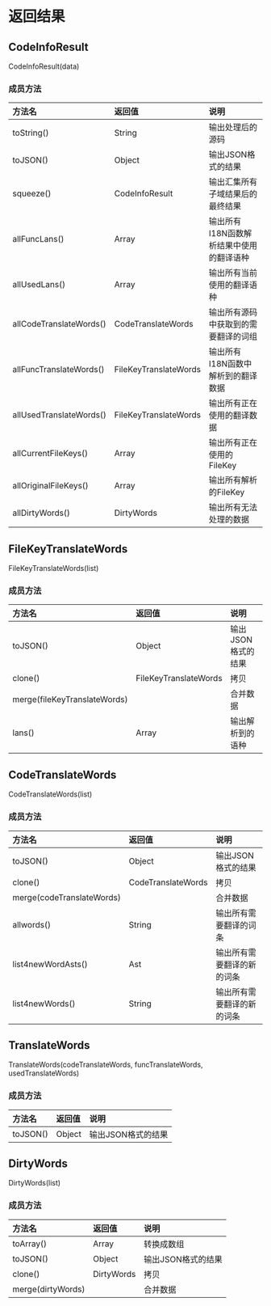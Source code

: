 返回结果
=======

## CodeInfoResult

CodeInfoResult(data)

### 成员方法

| 方法名                   | 返回值                 | 说明                                |
|:------------------------|:----------------------|:-----------------------------------|
| toString()              | String                | 输出处理后的源码                      |
| toJSON()                | Object                | 输出JSON格式的结果                    |
| squeeze()               | CodeInfoResult        | 输出汇集所有子域结果后的最终结果         |
| allFuncLans()           | Array                 | 输出所有I18N函数解析结果中使用的翻译语种 |
| allUsedLans()           | Array                 | 输出所有当前使用的翻译语种              |
| allCodeTranslateWords() | CodeTranslateWords    | 输出所有源码中获取到的需要翻译的词组     |
| allFuncTranslateWords() | FileKeyTranslateWords | 输出所有I18N函数中解析到的翻译数据      |
| allUsedTranslateWords() | FileKeyTranslateWords | 输出所有正在使用的翻译数据              |
| allCurrentFileKeys()    | Array                 | 输出所有正在使用的FileKey             |
| allOriginalFileKeys()   | Array                 | 输出所有解析的FileKey                 |
| allDirtyWords()         | DirtyWords            | 输出所有无法处理的数据                 |

## FileKeyTranslateWords

FileKeyTranslateWords(list)

### 成员方法

| 方法名                        | 返回值                 | 说明             |
|:-----------------------------|:----------------------|:----------------|
| toJSON()                     | Object                | 输出JSON格式的结果 |
| clone()                      | FileKeyTranslateWords | 拷贝             |
| merge(fileKeyTranslateWords) |                       | 合并数据          |
| lans()                       | Array                 | 输出解析到的语种   |

## CodeTranslateWords

CodeTranslateWords(list)

### 成员方法

| 方法名                     | 返回值              | 说明                   |
|:--------------------------|:-------------------|:----------------------|
| toJSON()                  | Object             | 输出JSON格式的结果       |
| clone()                   | CodeTranslateWords | 拷贝                   |
| merge(codeTranslateWords) |                    | 合并数据                |
| allwords()                | String             | 输出所有需要翻译的词条    |
| list4newWordAsts()        | Ast                | 输出所有需要翻译的新的词条 |
| list4newWords()           | String             | 输出所有需要翻译的新的词条 |

## TranslateWords

TranslateWords(codeTranslateWords, funcTranslateWords, usedTranslateWords)

### 成员方法

| 方法名    | 返回值  | 说明             |
|:---------|:-------|:----------------|
| toJSON() | Object | 输出JSON格式的结果 |

## DirtyWords

DirtyWords(list)

### 成员方法

| 方法名             | 返回值      | 说明             |
|:------------------|:-----------|:----------------|
| toArray()         | Array      | 转换成数组        |
| toJSON()          | Object     | 输出JSON格式的结果 |
| clone()           | DirtyWords | 拷贝             |
| merge(dirtyWords) |            | 合并数据          |
